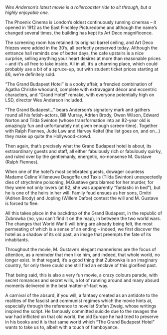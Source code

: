 *Wes Anderson’s latest movie is a rollercoaster ride to sit through, but a highly enjoyable one.*

The Phoenix Cinema is London’s oldest continuously running cinemas – it opened in 1912 as the East Finchley Picturedome and although the name’s changed several times, the building has kept its Art Deco magnificence. 

The screening room has retained its original barrel ceiling, and Art Deco friezes were added in the 30’s, all perfectly preserved today. Although the entrance hall reminds one of better days, the cafe upstairs is a nice surprise, selling anything your heart desires at more than reasonable prices – and it’s all free to take inside. All in all, it’s a charming place, which could probably use a bit of a spruce-up, but with student ticket prices starting at £6, we’re definitely sold. 

“The Grand Budapest Hotel” is a cooky affair, a frenzied combination of Agatha Christie whodunit, complete with extravagant décor and eccentric characters, and “Grand Hotel” remake, with everyone potentially high on LSD, director Wes Anderson included. 

“The Grand Budapest...” bears Anderson’s signatory mark and gathers round all his fetish-actors, Bill Murray, Adrien Brody, Owen Wilson, Edward Norton and Tilda Swinton (whose transformation into an 82-year old is amazingly fun and unfortunately not given enough screen-time). Together with Ralph Fiennes, Jude Law and Harvey Keitel (the list goes on, and on...) they make up quite the Hollywood-crowd.

Then again, that’s precisely what the Grand Budapest hotel is about, its extraordinary guests and staff, all either fabulously rich or fabulously quirky, and ruled over by the gentlemanly, energetic, no-nonsense M. Gustave (Ralph Fiennes). 

When one of the hotel’s most celebrated guests, dowager countess Madame Celine Villeneuve Desgoffe und Taxis (Tilda Swinton) unexpectedly dies of strychnine poisoning, M.Gustave gets blamed for her murder, for they were not only lovers (at 82, she was apparently “fantastic in bed”), but he is one of the heirs in her will. Family feud ensues as her sons, Dmitri (Adrien Brody) and Jopling (Willem Dafoe) contest the will and M. Gustave is forced to flee.

All this takes place in the backdrop of the Grand Budapest, in the republic of Zubrowka (no, you can’t find it on the map), in between the two world wars. The changes that World War II will bring are already being felt, the most permeating of which is a sense of an ending – indeed, we first discover the hotel as a shadow of its old past, an image that preempts the fate of its inhabitants. 

Throughout the movie, M. Gustave’s elegant mannerisms are the focus of attention, as a reminder that men like him, and indeed, that whole world, no longer exist. In that regard, it’s a good thing that Zubrowka is an imaginary country, for only there could one still find an enclave of this glorified past.

That being said, this is also a very fun movie, a crazy colours parade, with secret romances and secret wills, a lot of running around and many absurd moments delivered in the best matter-of-fact way. 

A carnival of the absurd, if you will, a fantasy created as an antidote to the realities of the fascist and communist regimes which the movie hints at, especially through the reference to novelist Stefan Zweig, whose writings inspired the script. He famously committed suicide due to the ravages the war had inflicted on that old world, the old Europe he had tried to preserve in his books and it is that same world which “The Grand Budapest Hotel” wants to take us to, albeit with a touch of flamboyance.

